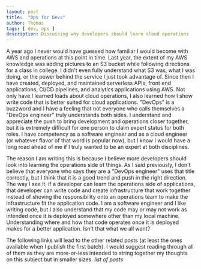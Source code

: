 ```yaml
---
layout: post
title:  "Ops for Devs"
author: Thomas
tags: [ dev, ops ]
description: Discussing why developers should learn cloud operations
---
```

A year ago I never would have guessed how familiar I would become with AWS and operations at this point in time. Last year, the extent of my AWS knowledge was adding pictures to an S3 bucket while following directions for a class in college. I didn't even fully understand what S3 was, what I was doing, or the power behind the service I just took advantage of. Since then I have created, deployed, and maintained serverless APIs, front end applications, CI/CD pipelines, and analytics applications using AWS. Not only have I learned loads about cloud operations, I also learned how I show write code that is better suited for cloud applications. "DevOps" is a buzzword and I have a feeling that not everyone who calls themselves a "DevOps engineer" truly understands both sides. I understand and appreciate the push to bring development and operations closer together, but it is extremely difficult for one person to claim expert status for both roles. I have competency as a software engineer and as a cloud engineer (or whatever flavor of that word is popular now), but I know I would have a long road ahead of me if I truly wanted to be an expert at both disciplines.

The reason I am writing this is because I believe more developers should look into learning the operations side of things. As I said previously, I don't believe that everyone who says they are a "DevOps engineer" uses that title correctly, but I think that it is a good trend and push in the right direction. The way I see it, if a developer can learn the operations side of applications, that developer can write code and create infrastructure that work together instead of shoving the responsibility onto an operations team to make the infrastructure fit the application code. I am a software engineer and I like writing code, but I also understand that my code may or may not work as intended once it is deployed somewhere other than my local machine. Understanding where and how that code operates once it is deployed makes for a better application. Isn't that what we all want?

The following links will lead to the other related posts (at least the ones available when I publish the first batch). I would suggest reading through all of them as they are more-or-less intended to string together my thoughts on this subject but in smaller sizes.
*list of posts*
